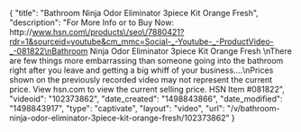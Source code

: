 {
    "title": "Bathroom Ninja Odor Eliminator 3piece Kit  Orange Fresh",
    "description": "For More Info or to Buy Now: http:\/\/www.hsn.com\/products\/seo\/7880421?rdr=1&sourceid=youtube&cm_mmc=Social-_-Youtube-_-ProductVideo-_-081822\nBathroom Ninja Odor Eliminator 3piece Kit  Orange Fresh \nThere are few things more embarrassing than someone going into the bathroom right after you leave and getting a big whiff of your business....\nPrices shown on the previously recorded video may not represent the current price.  View hsn.com to view the current selling price. HSN Item #081822",
    "videoid": "102373862",
    "date_created": "1498843866",
    "date_modified": "1498843917",
    "type": "captivate",
    "layout": "video",
    "url": "\/v\/bathroom-ninja-odor-eliminator-3piece-kit-orange-fresh\/102373862"
}